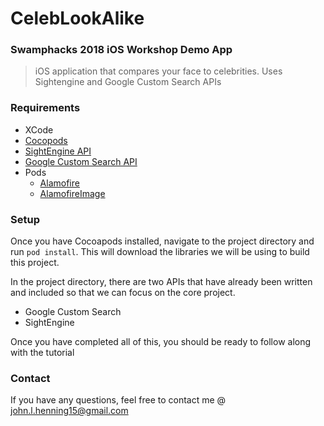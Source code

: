 # CelebLookAlike
### Swamphacks 2018 iOS Workshop Demo App
> iOS application that compares your face to celebrities. Uses Sightengine and Google Custom Search APIs

### Requirements  
- XCode
- [Cocopods](https://guides.cocoapods.org/using/getting-started.html)
- [SightEngine API](https://sightengine.com/)
- [Google Custom Search API](https://developers.google.com/custom-search/docs/overview)
- Pods
  - [Alamofire](https://github.com/Alamofire/Alamofire)
  - [AlamofireImage](https://github.com/Alamofire/AlamofireImage)

### Setup

   Once you have Cocoapods installed, navigate to the project directory and run `pod install`. This will download the 
   libraries we will be using to build this project.

   In the project directory, there are two APIs that have already been written and included so that we can focus on the core
   project.
  - Google Custom Search
  - SightEngine
	
   Once you have completed all of this, you should be ready to follow along with the tutorial

### Contact
   If you have any questions, feel free to contact me @ <john.l.henning15@gmail.com>
